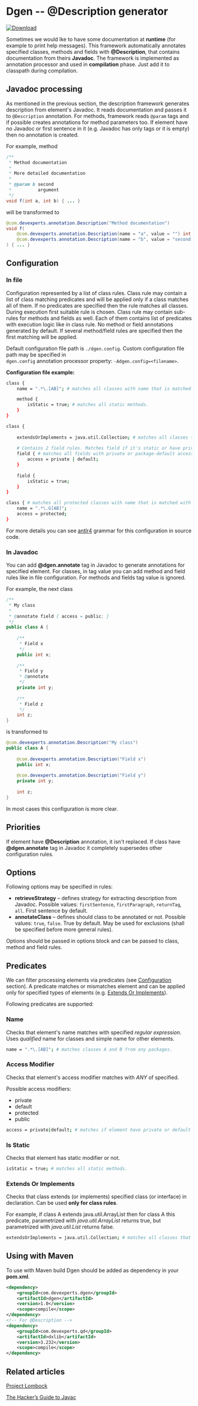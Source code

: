 Dgen -- @Description generator
==============================

[ ![Download](https://api.bintray.com/packages/devexperts/Maven/dgen/images/download.svg) ](https://bintray.com/devexperts/Maven/dgen/_latestVersion)

Sometimes we would lke to have some documentation at **runtime** (for example to print help messages). 
This framework automatically annotates specified classes, methods and fields with **@Description**, 
that contains documentation from theirs **Javadoc**. 
The framework is implemented as annotation processor and used in **compilation** phase. Just add it to classpath during compilation.

Javadoc processing
------------------
As mentioned in the previous section, the description framework generates description from element's Javadoc. 
It reads documentation and passes it to `@Description` annotation. 
For methods, framework reads `@param` tags and if possible creates annotations for method parameters too. 
If element have no Javadoc or first sentence in it (e.g. Javadoc has only tags or it is empty) 
then no annotation is created.

For example, method

```java
/**
 * Method documentation
 *
 * More detailed documentation
 *
 * @param b second
 *          argument
 */
void f(int a, int b) { ... }
```

will be transformed to

```java
@com.devexperts.annotation.Description("Method documentation")
void f(
    @com.devexperts.annotation.Description(name = "a", value = "") int a, 
    @com.devexperts.annotation.Description(name = "b", value = "second argument") int b
) { ... }
```

Configuration
-------------

### In file ###

Configuration represented by a list of class rules. Class rule may contain a list of class matching predicates and 
will be applied only if a class matches all of them. If no predicates are specified then the rule 
matches all classes. During execution first suitable rule is chosen. 
Class rule may contain sub-rules for methods and fields as well. Each of them contains list of predicates with execution logic like in class rule. No method or field annotations generated by default. If several method/field rules are specified then the first matching will be applied.

Default configuration file path is `./dgen.config`. Custom configuration file path may be specified in  
`dgen.config` annotation processor property: `-Adgen.config=<filename>`.

**Configuration file example:**

```bash
class {
    name = ".*\.[AB]"; # matches all classes with name that is matched with ".*\.[AB]" regular expression.

    method { 
        isStatic = true; # matches all static methods.
    }
}

class {
    
    extendsOrImplements = java.util.Collection; # matches all classes that implements java.util.Collection interface.
 
    # Contains 2 field rules. Matches field if it's static or have private or package-default access.
    field { # matches all fields with private or package-default access.
        access = private | default;
    }
    
    field {
        isStatic = true;
    }
}

class { # matches all protected classes with name that is matched with ".*\.G[AB]" regular expression.
    name = ".*\.G[AB]";
    access = protected;
}
```

For more details you can see [antlr4](http://www.antlr.org/) grammar for this configuration in source code.

### In Javadoc ###

You can add **@dgen.annotate** tag in Javadoc to generate annotations for specified element. 
For classes, in tag value you can add method and field rules like in file configuration. 
For methods and fields tag value is ignored.

For example, the next class

```java
/**
 * My class
 * 
 * @annotate field { access = public; }
 */
public class A {
 
    /**
     * Field x
     */
    public int x;
 
    /**
     * Field y
     * @annotate
     */
    private int y;
 
    /**
     * Field z
     */
    int z;
}
```

is transformed to

```java
@com.devexperts.annotation.Description("My class")
public class A {
 
    @com.devexperts.annotation.Description("Field x")
    public int x;
 
    @com.devexperts.annotation.Description("Field y")
    private int y;
 
    int z; 
}
```

In most cases this configuration is more clear.

Priorities
----------
If element have **@Description** annotation, it isn't replaced. 
If class have **@dgen.annotate** tag in Javadoc it completely supersedes other configuration rules.

Options
-------
Following options may be specified in rules:

* **retrieveStrategy** – defines strategy for extracting description from Javadoc. 
  Possible values: `firstSentence`, `firstParagraph`, `returnTag`, `all`. First sentence by default.
* **annotateClass** – defines should class to be annotated or not. 
  Possible values: `true`, `false`. True by default. May be used for exclusions (shall be specified before more general rules).

Options should be passed in options block and can be passed to class, method and field rules.

Predicates
----------
We can filter processing elements via predicates (see [Configuration](#Configuration) section). A predicate matches or mismatches element 
and can be applied only for specified types of elements (e.g. [Extends Or Implements](#Extends-Or-Implements)).

Following predicates are supported: 

### Name ###
Checks that element's name matches with specified *regular expression*.
Uses *qualified* name for classes and simple name for other elements.

```bash
name = ".*\.[AB]"; # matches classes A and B from any packages.
```

### Access Modifier ###
Checks that element's access modifier matches with *ANY* of specified.

Possible access modifiers:

* private
* default
* protected
* public

```bash
access = private|default; # matches if element have private or default access modifier.
```

### Is Static ###
Checks that element has static modifier or not.

```bash
isStatic = true; # matches all static methods.
```

### Extends Or Implements ###
Checks that class extends (or implements) specified class (or interface) in declaration. 
Can be used **only for class rules**.

For example, if class A extends java.util.ArrayList then for class A this predicate, 
parametrized with *java.util.ArrayList* returns true, but parametrized with *java.util.List* returns false.

```bash
extendsOrImplements = java.util.Collection; # matches all classes that implements java.util.Collection interface.
```

Using with Maven
----------------

To use with Maven build Dgen should be added as dependency in your **pom.xml**.

```xml
<dependency>
    <groupId>com.devexperts.dgen</groupId>
    <artifactId>dgen</artifactId>
    <version>1.0</version>
    <scope>compile</scope>
</dependency>
<!-- For @Description -->
<dependency>
    <groupId>com.devexperts.qd</groupId>
    <artifactId>dxlib</artifactId>
    <version>3.232</version>
    <scope>compile</scope>
</dependency>
```

Related articles
----------------
[Project Lombock](https://projectlombok.org/)

[The Hacker’s Guide to Javac](http://scg.unibe.ch/archive/projects/Erni08b.pdf)
